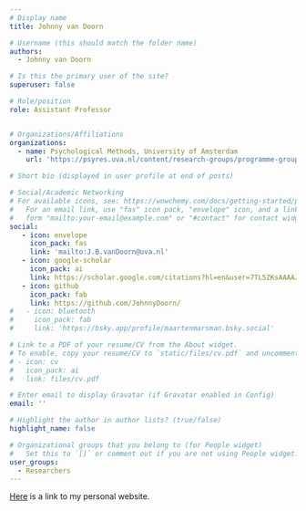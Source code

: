 ```yaml
---
# Display name
title: Johnny van Doorn

# Username (this should match the folder name)
authors:
  - Johnny van Doorn

# Is this the primary user of the site?
superuser: false

# Role/position
role: Assistant Professor 


# Organizations/Affiliations
organizations:
  - name: Psychological Methods, University of Amsterdam
    url: 'https://psyres.uva.nl/content/research-groups/programme-group-psychological-methods/programme-group-psychological-methods.html'

# Short bio (displayed in user profile at end of posts)

# Social/Academic Networking
# For available icons, see: https://wowchemy.com/docs/getting-started/page-builder/#icons
#   For an email link, use "fas" icon pack, "envelope" icon, and a link in the
#   form "mailto:your-email@example.com" or "#contact" for contact widget.
social:
   - icon: envelope
     icon_pack: fas
     link: 'mailto:J.B.vanDoorn@uva.nl'
   - icon: google-scholar
     icon_pack: ai
     link: https://scholar.google.com/citations?hl=en&user=7TL5ZKsAAAAJ
   - icon: github
     icon_pack: fab
     link: https://github.com/JohnnyDoorn/
#   - icon: bluetooth
#     icon_pack: fab
#     link: 'https://bsky.app/profile/maartenmarsman.bsky.social'

# Link to a PDF of your resume/CV from the About widget.
# To enable, copy your resume/CV to `static/files/cv.pdf` and uncomment the lines below.
# - icon: cv
#   icon_pack: ai
#   link: files/cv.pdf

# Enter email to display Gravatar (if Gravatar enabled in Config)
email: ''

# Highlight the author in author lists? (true/false)
highlight_name: false

# Organizational groups that you belong to (for People widget)
#   Set this to `[]` or comment out if you are not using People widget.
user_groups:
  - Researchers
---
```


[Here](https://johnnydoorn.github.io) is a link to my personal website.
